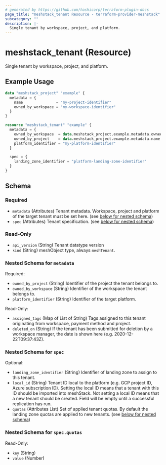 ```yaml
---
# generated by https://github.com/hashicorp/terraform-plugin-docs
page_title: "meshstack_tenant Resource - terraform-provider-meshstack"
subcategory: ""
description: |-
  Single tenant by workspace, project, and platform.
---
```


# meshstack_tenant (Resource)

Single tenant by workspace, project, and platform.

## Example Usage

```terraform
data "meshstack_project" "example" {
  metadata = {
    name               = "my-project-identifier"
    owned_by_workspace = "my-workspace-identifier"
  }
}

resource "meshstack_tenant" "example" {
  metadata = {
    owned_by_workspace  = data.meshstack_project.example.metadata.owned_by_workspace
    owned_by_project    = data.meshstack_project.example.metadata.name
    platform_identifier = "my-platform-identifier"
  }

  spec = {
    landing_zone_identifier = "platform-landing-zone-identifier"
  }
}
```

<!-- schema generated by tfplugindocs -->
## Schema

### Required

- `metadata` (Attributes) Tenant metadata. Workspace, project and platform of the target tenant must be set here. (see [below for nested schema](#nestedatt--metadata))
- `spec` (Attributes) Tenant specification. (see [below for nested schema](#nestedatt--spec))

### Read-Only

- `api_version` (String) Tenant datatype version
- `kind` (String) meshObject type, always `meshTenant`.

<a id="nestedatt--metadata"></a>
### Nested Schema for `metadata`

Required:

- `owned_by_project` (String) Identifier of the project the tenant belongs to.
- `owned_by_workspace` (String) Identifier of the workspace the tenant belongs to.
- `platform_identifier` (String) Identifier of the target platform.

Read-Only:

- `assigned_tags` (Map of List of String) Tags assigned to this tenant originating from workspace, payment method and project.
- `deleted_on` (String) If the tenant has been submitted for deletion by a workspace manager, the date is shown here (e.g. 2020-12-22T09:37:43Z).


<a id="nestedatt--spec"></a>
### Nested Schema for `spec`

Optional:

- `landing_zone_identifier` (String) Identifier of landing zone to assign to this tenant.
- `local_id` (String) Tenant ID local to the platform (e.g. GCP project ID, Azure subscription ID). Setting the local ID means that a tenant with this ID should be imported into meshStack. Not setting a local ID means that a new tenant should be created. Field will be empty until a successful replication has run.
- `quotas` (Attributes List) Set of applied tenant quotas. By default the landing zone quotas are applied to new tenants. (see [below for nested schema](#nestedatt--spec--quotas))

<a id="nestedatt--spec--quotas"></a>
### Nested Schema for `spec.quotas`

Read-Only:

- `key` (String)
- `value` (Number)
